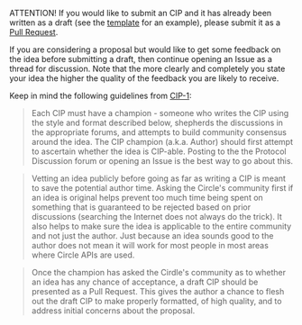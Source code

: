 
ATTENTION! If you would like to submit an CIP and it has already been written as a draft (see the [template](https://github.com/jjmr007/CIPs/blob/master/cip-template.md) for an example), please submit it as a [Pull Request](https://github.com/jjmr007/CIPs/pulls).

If you are considering a proposal but would like to get some feedback on the idea before submitting a draft, then continue opening an Issue as a thread for discussion.  Note that the more clearly and completely you state your idea the higher the quality of the feedback you are likely to receive.

Keep in mind the following guidelines from [CIP-1](https://github.com/jjmr007/CIPs/blob/master/CIPS/cip-1.md):

> Each CIP must have a champion - someone who writes the CIP using the style and format described below, shepherds the discussions in the appropriate forums, and attempts to build community consensus around the idea. The CIP champion (a.k.a. Author) should first attempt to ascertain whether the idea is CIP-able. Posting to the the Protocol Discussion forum or opening an Issue is the best way to go about this.

> Vetting an idea publicly before going as far as writing a CIP is meant to save the potential author time. Asking the Circle's community first if an idea is original helps prevent too much time being spent on something that is guaranteed to be rejected based on prior discussions (searching the Internet does not always do the trick). It also helps to make sure the idea is applicable to the entire community and not just the author. Just because an idea sounds good to the author does not mean it will work for most people in most areas where Circle APIs are used.

> Once the champion has asked the Cirdle's community as to whether an idea has any chance of acceptance, a draft CIP should be presented as a Pull Request. This gives the author a chance to flesh out the draft CIP to make properly formatted, of high quality, and to address initial concerns about the proposal.
